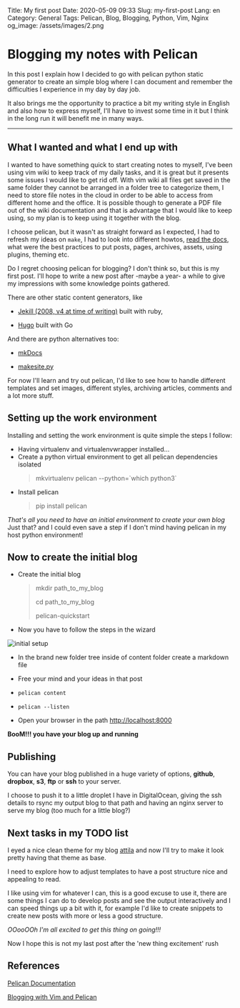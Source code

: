 Title: My first post
Date: 2020-05-09 09:33
Slug: my-first-post
Lang: en
Category: General
Tags: Pelican, Blog, Blogging, Python, Vim, Nginx
og_image: /assets/images/2.png

# Blogging my notes with Pelican
In this post I explain how I decided to go with pelican python static generator to
create an simple blog where I can document and remember the difficulties I experience
in my day by day job.

It also brings me the opportunity to practice a bit my writing style in English
and also how to express myself, I'll have to invest some time in it but I think
in the long run it will benefit me in many ways.

***

## What I wanted and what I end up with
I wanted to have something quick to start creating notes to myself, I've been using
vim wiki to keep track of my daily tasks, and it is great but it presents some issues
I would like to get rid off. With vim wiki all files get saved in the same folder
they cannot be arranged in a folder tree to categorize them, I need to store file notes
in the cloud in order to be able to access from different home and the office.
It is possible though to generate a PDF file out of the wiki documentation and that is 
advantage that I would like to keep using, so my plan is to keep using it together 
with the blog.

I choose pelican, but it wasn't as straight forward as I expected, I had to refresh
my ideas on `make`, I had to look into different howtos, 
[read the docs](https://docs.getpelican.com/en/stable/quickstart.html), 
what were the best practices to put posts, pages, archives, assets, using plugins, theming etc.

Do I regret choosing pelican for blogging? I don't think so, but this is my first post.
I'll hope to write a new post after -maybe a year- a while to give my impressions with
some knowledge points gathered. 

There are other static content generators, like 

* [Jekill (2008, v4 at time of writing)](https://jekyllrb.com/) built with ruby,

* [Hugo](http://gohugo.io) built with Go

And there are python alternatives too:

* [mkDocs](https://www.mkdocs.org/)

* [makesite.py](https://github.com/sunainapai/makesite)

For now I'll learn and try out pelican, I'd like to see how to handle different 
templates and set images, different styles, archiving articles, comments and a lot
more stuff.

## Setting up the work environment
Installing and setting the work environment is quite simple the steps I follow:
* Having virtualenv and virtualenvwrapper installed...
* Create a python virtual environment to get all pelican dependencies isolated
    <blockquote> 
        mkvirtualenv pelican --python=`which python3`
    </blockquote>
* Install pelican
    <blockquote> 
        pip install pelican
    </blockquote>

*That's all you need to have an initial environment to create your own blog*
Just that? and I could even save a step if I don't mind having pelican in my host 
python environment!

## Now to create the initial blog

* Create the initial blog
    <blockquote> 
        <p>mkdir path_to_my_blog</p>
        <p>cd path_to_my_blog</p>
        <p>pelican-quickstart</p>
    </blockquote>

* Now you have to follow the steps in the wizard

![initial setup]({attach}/assets/images/my_first_post/initial_project.png)


* In the brand new folder tree inside of content folder create a markdown file

* Free your mind and your ideas in that post

* `pelican content`

* `pelican --listen`

* Open your browser in the path [http://localhost:8000](http://localhost:8000)


**BooM!!! you have your blog up and running**

## Publishing

You can have your blog published in a huge variety of options,
**github**, **dropbox**, **s3**, **ftp** or **ssh** to your server.

I choose to push it to a little droplet I have in DigitalOcean, giving the 
ssh details to rsync my output blog to that path and having an nginx server to 
serve my blog (too much for a little blog?)


## Next tasks in my TODO list

I eyed a nice clean theme for my blog [attila](https://github.com/arulrajnet/attila) 
and now I'll try to make it look pretty having that theme as base.

I need to explore how to adjust templates to have a post structure nice and appealing to read.

I like using vim for whatever I can, this is a good excuse to use it, there are some 
things I can do to develop posts and see the output interactively and I can speed 
things up a bit with it, for example I'd like to create snippets to create new posts 
with more or less a good structure.

*OOooOOh I'm all excited to get this thing on going!!!*

Now I hope this is not my last post after the 'new thing excitement' rush 


## References

[Pelican Documentation](https://docs.getpelican.com/en/stable/quickstart.html)

[Blogging with Vim and Pelican](http://www.deepython.com/blogging-with-vim-and-pelican.html)


